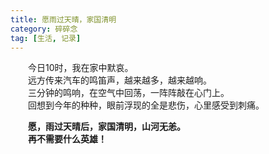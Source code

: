 ```yaml
---
title: 愿雨过天晴，家国清明
category: 碎碎念
tag: [生活, 记录]
---
```


&emsp;&emsp;今日10时，我在家中默哀。<br>
&emsp;&emsp;远方传来汽车的鸣笛声，越来越多，越来越响。<br>
&emsp;&emsp;三分钟的鸣响，在空气中回荡，一阵阵敲在心门上。<br>
&emsp;&emsp;回想到今年的种种，眼前浮现的全是悲伤，心里感受到刺痛。<br>

&emsp;&emsp;**愿，雨过天晴后，家国清明，山河无恙。**<br>
&emsp;&emsp;**再不需要什么英雄！**
